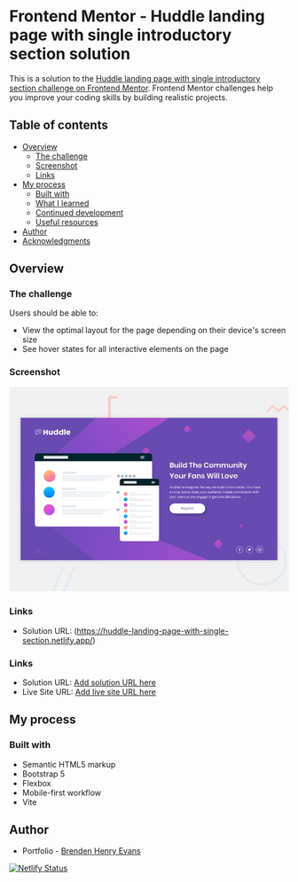 # Frontend Mentor - Huddle landing page with single introductory section solution

This is a solution to the [Huddle landing page with single introductory section challenge on Frontend Mentor](https://www.frontendmentor.io/challenges/huddle-landing-page-with-a-single-introductory-section-B_2Wvxgi0). Frontend Mentor challenges help you improve your coding skills by building realistic projects. 

## Table of contents

- [Overview](#overview)
  - [The challenge](#the-challenge)
  - [Screenshot](#screenshot)
  - [Links](#links)
- [My process](#my-process)
  - [Built with](#built-with)
  - [What I learned](#what-i-learned)
  - [Continued development](#continued-development)
  - [Useful resources](#useful-resources)
- [Author](#author)
- [Acknowledgments](#acknowledgments)

## Overview

### The challenge

Users should be able to:

- View the optimal layout for the page depending on their device's screen size
- See hover states for all interactive elements on the page

### Screenshot

![preview](./design/desktop-preview.jpg)

### Links

- Solution URL: (https://huddle-landing-page-with-single-section.netlify.app/)

### Links

- Solution URL: [Add solution URL here](https://your-solution-url.com)
- Live Site URL: [Add live site URL here](https://your-live-site-url.com)

## My process

### Built with

- Semantic HTML5 markup
- Bootstrap 5
- Flexbox
- Mobile-first workflow
- Vite

## Author

- Portfolio - [Brenden Henry Evans](https://brendenevans.com)

[![Netlify Status](https://api.netlify.com/api/v1/badges/49c5b270-4d04-4b77-b329-cb27a52acd3c/deploy-status)](https://app.netlify.com/sites/huddle-landing-page-with-single-section/deploys)